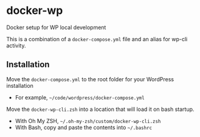 # docker-wp
Docker setup for WP local development

This is a combination of a `docker-compose.yml` file and an alias for wp-cli activity.

## Installation

Move the `docker-compose.yml` to the root folder for your WordPress installation
- For example, `~/code/wordpress/docker-compose.yml`

Move the `docker-wp-cli.zsh` into a location that will load it on bash startup.
- With Oh My ZSH, `~/.oh-my-zsh/custom/docker-wp-cli.zsh`
- With Bash, copy and paste the contents into `~/.bashrc`
